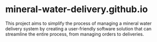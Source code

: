 # mineral-water-delivery.github.io
This project aims to simplify the process of managing a mineral water delivery system by creating a user-friendly software solution that can streamline the entire process, from managing orders to deliveries.
